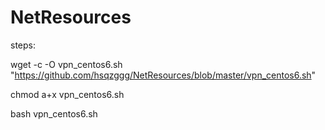 # NetResources

steps:

wget -c -O vpn_centos6.sh "https://github.com/hsqzggg/NetResources/blob/master/vpn_centos6.sh"

chmod a+x vpn_centos6.sh

bash vpn_centos6.sh
